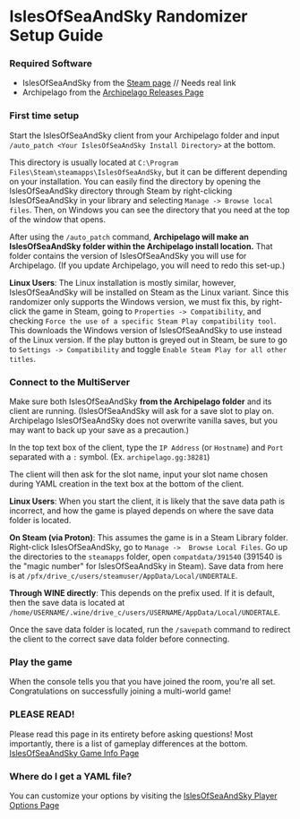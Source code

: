 # IslesOfSeaAndSky Randomizer Setup Guide

### Required Software

- IslesOfSeaAndSky from the [Steam page](https://store.steampowered.com/app/391540) // Needs real link
- Archipelago from the [Archipelago Releases Page](https://github.com/ArchipelagoMW/Archipelago/releases)

### First time setup

Start the IslesOfSeaAndSky client from your Archipelago folder and input `/auto_patch <Your IslesOfSeaAndSky Install Directory>` at the bottom. 

This directory is usually located at `C:\Program Files\Steam\steamapps\IslesOfSeaAndSky`, but it can be different depending on 
your installation. You can easily find the directory by opening the IslesOfSeaAndSky directory through Steam by right-clicking 
IslesOfSeaAndSky in your library and selecting `Manage -> Browse local files`. Then, on Windows you can see the directory that 
you need at the top of the window that opens.

After using the `/auto_patch` command, **Archipelago will make an IslesOfSeaAndSky folder within the Archipelago install 
location.** That folder contains the version of IslesOfSeaAndSky you will use for Archipelago. (If you update Archipelago, 
you will need to redo this set-up.)

**Linux Users**: The Linux installation is mostly similar, however, IslesOfSeaAndSky will be installed on Steam as the Linux 
variant. Since this randomizer only supports the Windows version, we must fix this, by right-click the game in Steam, 
going to `Properties -> Compatibility`, and checking `Force the use of a specific Steam Play compatibility tool`. This
downloads the Windows version of IslesOfSeaAndSky to use instead of the Linux version. If the play button is greyed out in 
Steam, be sure to go to `Settings -> Compatibility` and toggle `Enable Steam Play for all other titles`.

### Connect to the MultiServer

Make sure both IslesOfSeaAndSky **from the Archipelago folder** and its client are running. (IslesOfSeaAndSky will ask for a save slot
to play on. Archipelago IslesOfSeaAndSky does not overwrite vanilla saves, but you may want to back up your save as a precaution.)

In the top text box of the client, type the `IP Address` (or `Hostname`) and `Port` separated with a `:` symbol. 
(Ex. `archipelago.gg:38281`)

The client will then ask for the slot name, input your slot name chosen during YAML creation in the text box at the 
bottom of the client.

**Linux Users**: When you start the client, it is likely that the save data path is incorrect, and how the game
is played depends on where the save data folder is located.

**On Steam (via Proton)**: This assumes the game is in a Steam Library folder.  Right-click IslesOfSeaAndSky, go to `Manage -> 
Browse Local Files`. Go up the directories to the `steamapps` folder, open `compatdata/391540` (391540 is the "magic number" for
IslesOfSeaAndSky in Steam).  Save data from here is at `/pfx/drive_c/users/steamuser/AppData/Local/UNDERTALE`.

**Through WINE directly**: This depends on the prefix used.  If it is default, then the save data is located at
`/home/USERNAME/.wine/drive_c/users/USERNAME/AppData/Local/UNDERTALE`.

Once the save data folder is located, run the `/savepath` command to redirect the client to the correct save data folder
before connecting.

### Play the game

When the console tells you that you have joined the room, you're all set. Congratulations on successfully joining a
multi-world game!

### PLEASE READ!

Please read this page in its entirety before asking questions! Most importantly, there is a list of 
gameplay differences at the bottom.
[IslesOfSeaAndSky Game Info Page](/games/IslesOfSeaAndSky/info/en)

### Where do I get a YAML file?

You can customize your options by visiting the [IslesOfSeaAndSky Player Options Page](/games/IslesOfSeaAndSky/player-options)
